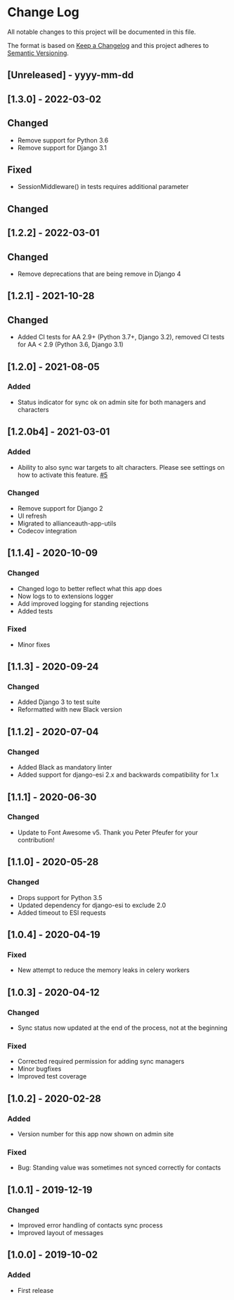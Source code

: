 # Change Log

All notable changes to this project will be documented in this file.

The format is based on [Keep a Changelog](http://keepachangelog.com/)
and this project adheres to [Semantic Versioning](http://semver.org/).

## [Unreleased] - yyyy-mm-dd

## [1.3.0] - 2022-03-02

## Changed

- Remove support for Python 3.6
- Remove support for Django 3.1

## Fixed

- SessionMiddleware() in tests requires additional parameter

## Changed

## [1.2.2] - 2022-03-01

## Changed

- Remove deprecations that are being remove in Django 4

## [1.2.1] - 2021-10-28

## Changed

- Added CI tests for AA 2.9+ (Python 3.7+, Django 3.2), removed CI tests for AA < 2.9 (Python 3.6, Django 3.1)

## [1.2.0] - 2021-08-05

### Added

- Status indicator for sync ok on admin site for both managers and characters

## [1.2.0b4] - 2021-03-01

### Added

- Ability to also sync war targets to alt characters. Please see settings on how to activate this feature. [#5](https://gitlab.com/ErikKalkoken/aa-standingssync/-/issues/5)

### Changed

- Remove support for Django 2
- UI refresh
- Migrated to allianceauth-app-utils
- Codecov integration

## [1.1.4] - 2020-10-09

### Changed

- Changed logo to better reflect what this app does
- Now logs to to extensions logger
- Add improved logging for standing rejections
- Added tests

### Fixed

- Minor fixes

## [1.1.3] - 2020-09-24

### Changed

- Added Django 3 to test suite
- Reformatted with new Black version

## [1.1.2] - 2020-07-04

### Changed

- Added Black as mandatory linter
- Added support for django-esi 2.x and backwards compatibility for 1.x

## [1.1.1] - 2020-06-30

### Changed

- Update to Font Awesome v5. Thank you Peter Pfeufer for your contribution!

## [1.1.0] - 2020-05-28

### Changed

- Drops support for Python 3.5
- Updated dependency for django-esi to exclude 2.0
- Added timeout to ESI requests

## [1.0.4] - 2020-04-19

### Fixed

- New attempt to reduce the memory leaks in celery workers

## [1.0.3] - 2020-04-12

### Changed

- Sync status now updated at the end of the process, not at the beginning

### Fixed

- Corrected required permission for adding sync managers
- Minor bugfixes
- Improved test coverage

## [1.0.2] - 2020-02-28

### Added

- Version number for this app now shown on admin site

### Fixed

- Bug: Standing value was sometimes not synced correctly for contacts

## [1.0.1] - 2019-12-19

### Changed

- Improved error handling of contacts sync process
- Improved layout of messages

## [1.0.0] - 2019-10-02

### Added

- First release

